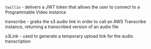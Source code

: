 `twillio` - delivers a JWT token that allows the user to connect to
a Programmable Video instance

transcribe - grabs the s3 audio  link in order to call an AWS Transcribe
instance, returning a transcribed version of an audio file

s3Link - used to generate a temporary upload link for the audio transcription
